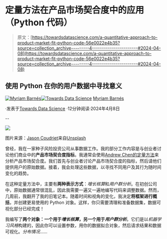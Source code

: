# 定量方法在产品市场契合度中的应用（Python 代码）

> 原文：[https://towardsdatascience.com/a-quantitative-approach-to-product-market-fit-python-code-56e0022e4b35?source=collection_archive---------4-----------------------#2024-04-08](https://towardsdatascience.com/a-quantitative-approach-to-product-market-fit-python-code-56e0022e4b35?source=collection_archive---------4-----------------------#2024-04-08)

## 使用 Python 在你的用户数据中寻找意义

[](https://medium.com/@myrthings?source=post_page---byline--56e0022e4b35--------------------------------)[![Myriam Barnés](../Images/7b123b2a40349ced310b9f8bd4d1a40c.png)](https://medium.com/@myrthings?source=post_page---byline--56e0022e4b35--------------------------------)[](https://towardsdatascience.com/?source=post_page---byline--56e0022e4b35--------------------------------)[![Towards Data Science](../Images/a6ff2676ffcc0c7aad8aaf1d79379785.png)](https://towardsdatascience.com/?source=post_page---byline--56e0022e4b35--------------------------------) [Myriam Barnés](https://medium.com/@myrthings?source=post_page---byline--56e0022e4b35--------------------------------)

·发表于[Towards Data Science](https://towardsdatascience.com/?source=post_page---byline--56e0022e4b35--------------------------------) ·12分钟阅读·2024年4月8日

--

![](../Images/ca698b024efd645090a245b7929dfb7a.png)

图片来源：[Jason Coudriet](https://unsplash.com/@jcoudriet?utm_source=medium&utm_medium=referral)来自[Unsplash](https://unsplash.com/?utm_source=medium&utm_medium=referral)

曾经，我在一家种子风险投资公司从事数据工作。我的部分工作内容是与创业者讨论他们商业中的**产品市场契合度指标**。我通常会使用[Andrew Chen的定量方法](https://tribecap.co/a-quantitative-approach-to-product-market-fit/)来分析产品市场契合度。我们首先与创业者讨论产品市场契合度的指标，然后请他们提供用户的原始数据。接着，我会处理这些数据，以寻找不同用户及其行为随时间变化的趋势。

在这种定量方法中，主要有**两种表示方式**：*增长核算*和*用户群分析*。在初创公司中，原始数据通常很混乱，因此我需要一遍又一遍地编写代码来调整数据。然而，几周前，我翻开了我的旧笔记本。随着时间和视角的变化，我决定**将框架进行概括**，并创建更易使用的 Python 对象。这样，你只需要清理和准备数据集，数据可视化部分已经完成！

我编写了**两个对象：一个用于*增长核算*，另一个用于*用户群分析***。它们是以*机器学习风格*构建的，因此你可以设置参数，用你的数据拟合对象，然后请求结果和数据可视化。*分布情况*……
